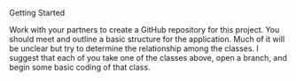 Getting Started

Work with your partners to create a GitHub repository for this project. You should meet and outline a basic structure for the application.  Much of it will be unclear but try to determine the relationship among the classes.  I suggest that each of you take one of the classes above, open a branch, and begin some basic coding of that class.
